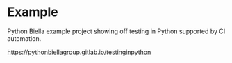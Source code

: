 # Example

Python Biella example project showing off testing in Python supported by CI automation.

https://pythonbiellagroup.gitlab.io/testinginpython
